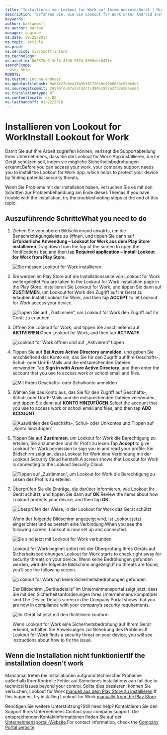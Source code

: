 ```yaml
---
title: "Installieren von Lookout for Work auf Ihrem Android-Gerät | Microsoft-Dokumentation"
description: "Erfahren Sie, wie Sie Lookout for Work unter Android installieren können."
keywords: 
author: barlanmsft
ms.author: barlan
manager: angrobe
ms.date: 09/25/2017
ms.topic: article
ms.prod: 
ms.service: microsoft-intune
ms.technology: 
ms.assetid: 0d357dc0-3e14-43d0-9874-6886ebc847fc
searchScope:
- User help
ROBOTS: 
ms.custom: intune-enduser
ms.openlocfilehash: 9a68c2fb9ea25b5b36f726e0c49b0658c920e4d5
ms.sourcegitcommit: 2459bfda07a2afd2cfcd94a1972a3fb2e565ce8d
ms.translationtype: HT
ms.contentlocale: de-DE
ms.lasthandoff: 01/22/2018
---
```

# <a name="install-lookout-for-work"></a><span data-ttu-id="831b9-103">Installieren von Lookout for Work</span><span class="sxs-lookup"><span data-stu-id="831b9-103">Install Lookout for Work</span></span>

<span data-ttu-id="831b9-104">Damit Sie auf Ihre Arbeit zugreifen können, verlangt die Supportabteilung Ihres Unternehmens, dass Sie die Lookout for Work-App installieren, die Ihr Gerät schützen soll, indem sie mögliche Sicherheitsbedrohungen erkennt.</span><span class="sxs-lookup"><span data-stu-id="831b9-104">Before you can access your work, your company support needs you to install the Lookout for Work app, which helps to protect your device by finding potential security threats.</span></span>

<span data-ttu-id="831b9-105">Wenn Sie Probleme mit der Installation haben, versuchen Sie es mit den Schritten zur Problembehandlung am Ende dieses Themas.</span><span class="sxs-lookup"><span data-stu-id="831b9-105">If you have trouble with the installation, try the troubleshooting steps at the end of this topic.</span></span>

## <a name="what-you-need-to-do"></a><span data-ttu-id="831b9-106">Auszuführende Schritte</span><span class="sxs-lookup"><span data-stu-id="831b9-106">What you need to do</span></span>

1. <span data-ttu-id="831b9-107">Ziehen Sie vom oberen Bildschirmrand abwärts, um die Benachrichtigungsleiste zu öffnen, und tippen Sie dann auf **Erforderliche Anwendung – Lookout for Work aus dem Play Store installieren**.</span><span class="sxs-lookup"><span data-stu-id="831b9-107">Drag down from the top of the screen to open the Notifications bar, and then tap **Required application – Install Lookout for Work from Play Store**.</span></span>

   ![Sie müssen Lookout for Work installieren.](./media/lookout-required-app-install-android.png)

2. <span data-ttu-id="831b9-109">Sie werden im Play Store auf die Installationsseite von Lookout for Work weitergeleitet.</span><span class="sxs-lookup"><span data-stu-id="831b9-109">You are taken to the Lookout for Work installation page in the Play Store.</span></span> <span data-ttu-id="831b9-110">Installieren Sie Lookout for Work, und tippen Sie dann auf **ZUSTIMMEN**, um Lookout for Work den Zugriff auf Ihr Gerät zu erlauben.</span><span class="sxs-lookup"><span data-stu-id="831b9-110">Install Lookout for Work, and then tap **ACCEPT** to let Lookout for Work access your device.</span></span>

   ![Tippen Sie auf „Zustimmen“, um Lookout for Work den Zugriff auf Ihr Gerät zu erlauben](./media/lookout-accept-store-permissions-android.png)

3. <span data-ttu-id="831b9-112">Öffnen Sie Lookout for Work, und tippen Sie anschließend auf **AKTIVIEREN**.</span><span class="sxs-lookup"><span data-stu-id="831b9-112">Open Lookout for Work, and then tap **ACTIVATE**.</span></span>

   ![Lookout for Work öffnen und auf „Aktivieren“ tippen](./media/lookout-activate-button-android.png)

4. <span data-ttu-id="831b9-114">Tippen Sie auf **Bei Azure Active Directory anmelden**, und geben Sie anschließend das Konto ein, das Sie für den Zugriff auf Ihre Geschäfts-, Schul- oder Uni-E-Mails und die entsprechenden Dateien verwenden.</span><span class="sxs-lookup"><span data-stu-id="831b9-114">Tap **Sign in with Azure Active Directory**, and then enter the account that you use to access work or school email and files.</span></span>

   ![Mit Ihrem Geschäfts- oder Schulkonto anmelden](./media/lookout-sign-in-azure-android.png)

5. <span data-ttu-id="831b9-116">Wählen Sie das Konto aus, das Sie für den Zugriff auf Geschäfts-, Schul- oder Uni-E-Mails und die entsprechenden Dateien verwenden, und tippen Sie dann auf **KONTO HINZUFÜGEN**.</span><span class="sxs-lookup"><span data-stu-id="831b9-116">Select the account that you use to access work or school email and files, and then tap **ADD ACCOUNT**.</span></span>

   ![Auswählen des Geschäfts-, Schul- oder Unikontos und Tippen auf „Konto hinzufügen“](./media/lookout-pick-account-android.png)

6. <span data-ttu-id="831b9-118">Tippen Sie auf **Zustimmen**, um Lookout for Work die Berechtigung zu erteilen, Sie anzumelden und Ihr Profil zu lesen.</span><span class="sxs-lookup"><span data-stu-id="831b9-118">Tap **Accept** to give Lookout for Work permission to sign you in and read your profile.</span></span> <span data-ttu-id="831b9-119">Ein Bildschirm zeigt an, dass Lookout for Work eine Verbindung mit der Lookout Security Cloud herstellt.</span><span class="sxs-lookup"><span data-stu-id="831b9-119">A screen shows that Lookout for Work is connecting to the Lookout Security Cloud.</span></span>

   ![Tippen auf „Zustimmen“, um Lookout for Work die Berechtigung zu Lesen des Profils zu erteilen](./media/lookout-needs-permission-to-view-profile-android.png)

7. <span data-ttu-id="831b9-121">Überprüfen Sie die Einträge, die darüber informieren, wie Lookout Ihr Gerät schützt, und tippen Sie dann auf **OK**.</span><span class="sxs-lookup"><span data-stu-id="831b9-121">Review the items about how Lookout protects your device, and then tap **OK**.</span></span>

   ![Überprüfen der Weise, in der Lookout for Work das Gerät schützt](./media/lookout-how-it-protects-your-device-android.png)

   <span data-ttu-id="831b9-123">Wenn der folgende Bildschirm angezeigt wird, ist Lookout jetzt eingerichtet und es besteht eine Verbindung.</span><span class="sxs-lookup"><span data-stu-id="831b9-123">When you see the following screen, Lookout is now set up and connected.</span></span>

   ![Sie sind jetzt mit Lookout for Work verbunden](./media/lookout-you-are-now-connected-android.png)

   <span data-ttu-id="831b9-125">Lookout for Work beginnt sofort mit der Überprüfung Ihres Geräts auf Sicherheitsbedrohungen.</span><span class="sxs-lookup"><span data-stu-id="831b9-125">Lookout for Work starts to check right away for security threats on your device.</span></span> <span data-ttu-id="831b9-126">Wenn keine Bedrohungen gefunden werden, wird der folgende Bildschirm angezeigt.</span><span class="sxs-lookup"><span data-stu-id="831b9-126">If no threats are found, you’ll see the following screen.</span></span>

   ![Lookout for Work hat keine Sicherheitsbedrohungen gefunden](./media/lookout-scan-no-threats-found-android.png)

   <span data-ttu-id="831b9-128">Der Bildschirm „Gerätedetails“ im Unternehmensportal zeigt jetzt, dass Sie mit den Sicherheitsanforderungen Ihres Unternehmens kompatibel sind.</span><span class="sxs-lookup"><span data-stu-id="831b9-128">The Device Details screen in the Company Portal shows that you are now in compliance with your company’s security requirements.</span></span>

    ![Ihr Gerät ist jetzt mit den Richtlinien konform](./media/mtd-device-now-compliant-android.png)

   <span data-ttu-id="831b9-130">Wenn Lookout for Work eine Sicherheitsbedrohung auf Ihrem Gerät erkennt, erhalten Sie Anweisungen zur Behebung des Problems.</span><span class="sxs-lookup"><span data-stu-id="831b9-130">If Lookout for Work finds a security threat on your device, you will see instructions about how to fix the issue.</span></span>

## <a name="if-the-installation-doesnt-work"></a><span data-ttu-id="831b9-131">Wenn die Installation nicht funktioniert</span><span class="sxs-lookup"><span data-stu-id="831b9-131">If the installation doesn't work</span></span>

<span data-ttu-id="831b9-132">Manchmal treten bei Installationen aufgrund technischer Probleme außerhalb Ihrer Kontrolle Fehler auf.</span><span class="sxs-lookup"><span data-stu-id="831b9-132">Sometimes installations can fail due to technical issues beyond your control.</span></span> <span data-ttu-id="831b9-133">Sollte dies passieren, können Sie versuchen, Lookout for Work [manuell aus dem Play Store zu installieren](https://play.google.com/store/apps/details?id=com.lookout.enterprise).</span><span class="sxs-lookup"><span data-stu-id="831b9-133">If this happens, try installing Lookout for Work [manually from the Play Store](https://play.google.com/store/apps/details?id=com.lookout.enterprise).</span></span>


<span data-ttu-id="831b9-134">Benötigen Sie weitere Unterstützung?</span><span class="sxs-lookup"><span data-stu-id="831b9-134">Still need help?</span></span> <span data-ttu-id="831b9-135">Kontaktieren Sie den Support Ihres Unternehmens.</span><span class="sxs-lookup"><span data-stu-id="831b9-135">Contact your company support.</span></span> <span data-ttu-id="831b9-136">Die entsprechenden Kontaktinformationen finden Sie auf der [Unternehmensportal-Website](https://portal.manage.microsoft.com#HelpDeskDialog).</span><span class="sxs-lookup"><span data-stu-id="831b9-136">For contact information, check the [Company Portal website](https://portal.manage.microsoft.com#HelpDeskDialog).</span></span>

